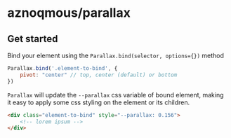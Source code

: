 # aznoqmous/parallax

## Get started

Bind your element using the `Parallax.bind(selector, options={})` method

```js
Parallax.bind('.element-to-bind', {
    pivot: "center" // top, center (default) or bottom
})
```

`Parallax` will update the `--parallax` css variable of bound element, making it easy to apply some css styling on the element or its children.

```html
<div class="element-to-bind" style="--parallax: 0.156">
    <!-- lorem ipsum -->
</div>
```